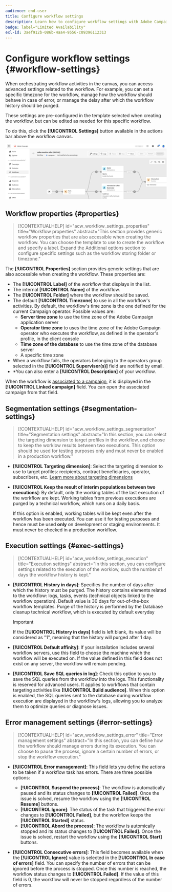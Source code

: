 ```yaml
---
audience: end-user
title: Configure workflow settings
description: Learn how to configure workflow settings with Adobe Campaign Web
badge: label="Limited Availability"
exl-id: 3aef912b-086b-4aa4-9556-c09396112313
---
```


# Configure workflow settings {#workflow-settings}

When orchestrating workflow activities in the canvas, you can access advanced settings related to the workflow. For example, you can set a specific timezone for the workflow, manage how the workflow should behave in case of error, or manage the delay after which the workflow history should be purged.

These settings are pre-configured in the template selected when creating the workflow, but can be edited as needed for this specific workflow.

To do this, click the **[!UICONTROL Settings]** button available in the actions bar above the workflow canvas.

![](assets/workflow-settings.png)

## Workflow properties {#properties}

>[!CONTEXTUALHELP]
>id="acw_workflow_settings_properties"
>title="Workflow properties"
>abstract="This section provides generic workflow properties that are also accessible when creating the workflow. You can choose the template to use to create the workflow and specify a label. Expand the Additional options section to configure specific settings such as the workflow storing folder or timezone."

The **[!UICONTROL Properties]** section provides generic settings that are also accessible when creating the workflow. These properties are:

* The **[!UICONTROL Label]** of the workflow that displays in the list.
* The internal **[!UICONTROL Name]** of the workflow.
* The **[!UICONTROL Folder]** where the workflow should be saved.
* The default **[!UICONTROL Timezone]** to use in all the workflow's activities. By default, the workflow's time zone is the one defined for the current Campaign operator.
    Possible values are:
    * **Server time zone** to use the time zone of the Adobe Campaign application server
    * **Operator time zone** to uses the time zone of the Adobe Campaign operator who executes the workflow, as defined in the operator's profile, in the client console
    * **Time zone of the database** to use the time zone of the database server
    * A specific time zone
* When a workflow fails, the operators belonging to the operators group selected in the **[!UICONTROL Supervisor(s)]** field are notified by email.
* *You can also enter a **[!UICONTROL Description]** of your workflow.

When the workflow is [associated to a campaign](create-workflow.md), it is displayed in the **[!UICONTROL Linked campaign]** field. You can open the associated campaign from that field.


## Segmentation settings  {#segmentation-settings}

>[!CONTEXTUALHELP]
>id="acw_workflow_settings_segmentation"
>title="Segmentation settings"
>abstract="In this section, you can select the targeting dimension to target profiles in the workflow, and choose to keep the worklow results between two executions. This option should be used for testing purposes only and must never be enabled in a production workflow."

* **[!UICONTROL Targeting dimension]**: Select the targeting dimension to use to target profiles: recipients, contract beneficiaries, operator, subscribers, etc. [Learn more about targeting dimensions](../audience/targeting-dimensions.md)

* **[!UICONTROL Keep the result of interim populations between two executions]**: By default, only the working tables of the last execution of the workflow are kept. Working tables from previous executions are purged by a technical workflow, which runs on a daily basis.

    If this option is enabled, working tables will be kept even after the workflow has been executed. You can use it for testing purposes and hence must be used **only** on development or staging environments. It must never be checked in a production workflow.

## Execution settings  {#exec-settings}

>[!CONTEXTUALHELP]
>id="acw_workflow_settings_execution"
>title="Execution settings"
>abstract="In this section, you can configure settings related to the execution of the worklow, such the number of days the workflow history is kept."

* **[!UICONTROL History in days]**: Specifies the number of days after which the history must be purged. The history contains elements related to the workflow: logs, tasks, events (technical objects linked to the workflow operation). Default value is 30 days for out-of-the-box workflow templates. Purge of the history is performed by the Database cleanup technical workflow, which is executed by default everyday

    >[!IMPORTANT]
    >
    >If the **[!UICONTROL History in days]** field is left blank, its value will be considered as "1", meaning that the history will purged after 1 day.

* **[!UICONTROL Default affinity]**: If your installation includes several workflow servers, use this field to choose the machine which the workflow will be executed on. If the value defined in this field does not exist on any server, the workflow will remain pending.
    
* **[!UICONTROL Save SQL queries in log]**: Check this option to you to save the SQL queries from the workflow into the logs. This functionality is reserved for advanced users. It applies to workflows that contain targeting activities like **[!UICONTROL Build audience]**. When this option is enabled, the SQL queries sent to the database during workflow execution are displayed in the workflow's logs, allowing you to analyze them to optimize queries or diagnose issues.

## Error management settings  {#error-settings}

>[!CONTEXTUALHELP]
>id="acw_workflow_settings_error"
>title="Error management settings"
>abstract="In this section, you can define how the workflow should manage errors during its execution. You can choose to pause the process, ignore a certain number of errors, or stop the workflow execution."

* **[!UICONTROL Error management]**: This field lets you define the actions to be taken if a workflow task has errors. There are three possible options:
    
    * **[!UICONTROL Suspend the process]**: The workflow is automatically paused and its status changes to **[!UICONTROL Failed]**. Once the issue is solved, resume the workflow using the **[!UICONTROL Resume]** buttons.
    * **[!UICONTROL Ignore]**: The status of the task that triggered the error changes to **[!UICONTROL Failed]**, but the workflow keeps the **[!UICONTROL Started]** status. <!-- TO ADD ONCE SCHEUDLER IS AVAILABLE This configuration is relevant for recurring tasks: if the branch includes a scheduler, it will start normally next time the workflow is executed.-->
    * **[!UICONTROL Abord the process]**: The workflow is automically stopped and its status changes to **[!UICONTROL Failed]**. Once the issue is solved, restart the workflow using the **[!UICONTROL Start]** buttons.

* **[!UICONTROL Consecutive errors]**: This field becomes available when the **[!UICONTROL Ignore]** value is selected in the **[!UICONTROL In case of errors]** field. You can specify the number of errors that can be ignored before the process is stopped. Once this number is reached, the workflow status changes to **[!UICONTROL Failed]**. If the value of this field is 0, the workflow will never be stopped regardless of the number of errors.
